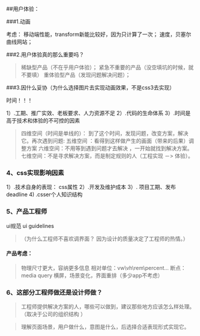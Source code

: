 ##用户体验：

###1.动画

考虑： 移动端性能，transform新能比较好，因为只计算了一次； 速度，贝塞尔曲线网站；

###2.用户体验真的那么重要吗？
> 稀缺型产品（不在乎用户体验）；
> 紧急不重要的产品（没空填坑的时候，就不要填）
> 重体验型产品（发现问题解决问题）；

###3.因什么妥协（为什么选择图片去实现动画效果，不是css3去实现）

时间！！！

1）.工期、推广实效、老板要求、人力资源不足
2）.代码的生命体系
3）.时间是高于技术和体验的不可控的因素

> 四维空间（时间是单线的）： 到了这个时间，发现问题，改变方案，解决它。再次遇到问题:
> 五维空间 ：看得到这样做产生的画面（带来的后果）调整方案
> 六维空间：不用等到遇到问题才去解决 ，一开始就找到解决方案。
> 七维空间：不是寻求解决方案，而是制定规则的人（工程实现 －> 体验）。

### 4、css实现影响因素

1）.技术自身的表现： css属性
2）.开发及维护成本
3）. 项目工期、发布deadline
4)  .csser个人知识结构 

### 5、产品工程师

ui规范 ui guidelines

>（为什么工程师不喜欢调界面？
因为设计的质量决定了工程师的热情。）

#### 产品考虑：
> 物理尺寸更大，容纳更多信息
>    相对单位：vw\vh\rem\percent...
>    断点：media query
> 横屏，场景变化，界面重排（多少app不考虑）

### 6、这部分工程师做还是设计师做？

> 工程师提供解决方案的人，哪些可以做到，建议那些地方应该怎么样处理。（取决于公司的组织结构
 ）

> 理解页面场景，用户做什么，意图是什么，后选择合适表现形式实现它。
